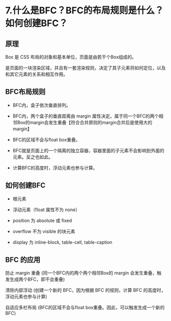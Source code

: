 # 7.什么是BFC？BFC的布局规则是什么？如何创建BFC？

## 原理

Box 是 CSS 布局的对象和基本单位，页面是由若干个Box组成的。

是页面的一块渲染区域，并且有一套渲染规则，决定了其子元素将如何定位，以及和其它元素的关系和相互作用。

## BFC布局规则

* BFC内，盒子依次垂直排列。

* BFC内，两个盒子的垂直距离由 margin 属性决定。属于同一个BFC的两个相邻Box的margin会发生重叠【符合合并原则的margin合并后是使用大的margin】

* BFC的区域不会与float box重叠。

* BFC就是页面上的一个隔离的独立容器，容器里面的子元素不会影响到外面的元素。反之也如此。

* 计算BFC的高度时，浮动元素也参与计算。

## 如何创建BFC

* 根元素

* 浮动元素（float 属性不为 none）

* position 为 absolute 或 fixed

* overflow 不为 visible 的块元素

* display 为 inline-block, table-cell, table-caption

## BFC 的应用

防止 margin 重叠 (同一个BFC内的两个两个相邻Box的 margin 会发生重叠，触发生成两个BFC，即不会重叠)

清除内部浮动 (创建一个新的 BFC，因为根据 BFC 的规则，计算 BFC 的高度时，浮动元素也参与计算)

自适应多栏布局 (BFC的区域不会与float box重叠。因此，可以触发生成一个新的BFC)

